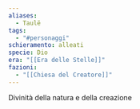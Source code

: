 ```yaml
---
aliases:
  - Taulë
tags:
  - "#personaggi"
schieramento: alleati
specie: Dio
era: "[[Era delle Stelle]]"
fazioni:
  - "[[Chiesa del Creatore]]"
---
```

Divinità della natura e della creazione
